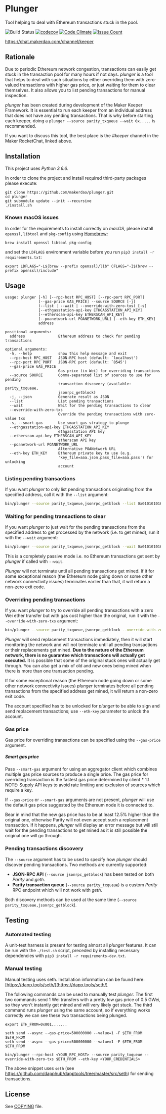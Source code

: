 # Plunger

Tool helping to deal with Ethereum transactions stuck in the pool.

![Build Status](https://github.com/makerdao/plunger/actions/workflows/.github/workflows/tests.yaml/badge.svg?branch=master)
[![codecov](https://codecov.io/gh/makerdao/plunger/branch/master/graph/badge.svg)](https://codecov.io/gh/makerdao/plunger)
[![Code Climate](https://codeclimate.com/github/makerdao/plunger/badges/gpa.svg)](https://codeclimate.com/github/makerdao/plunger)
[![Issue Count](https://codeclimate.com/github/makerdao/plunger/badges/issue_count.svg)](https://codeclimate.com/github/makerdao/plunger)

<https://chat.makerdao.com/channel/keeper>


## Rationale

Due to periodic Ethereum network congestion, transactions can easily get stuck in the
transaction pool for many hours if not days. _plunger_ is a tool that helps to deal
with such situations by either overriding them with zero-valued transactions with
higher gas price, or just waiting for them to clear themselves. It also allows you
to list pending transactions for manual inspection.

_plunger_ has been created during development of the Maker Keeper Framework.
It is essential to run each keeper from an individual address that does not
have any pending transactions. That is why before starting each keeper, doing
a `plunger --source parity_txqueue --wait 0x.....` is recommended.

If you want to discuss this tool, the best place is the _#keeper_ channel
in the Maker RocketChat, linked above.


## Installation

This project uses *Python 3.6.6*.

In order to clone the project and install required third-party packages please execute:
```
git clone https://github.com/makerdao/plunger.git
cd plunger
git submodule update --init --recursive
./install.sh
```

### Known macOS issues

In order for the requirements to install correctly on _macOS_, please install
`openssl`, `libtool` and `pkg-config` using [Homebrew](https://brew.sh/):
```
brew install openssl libtool pkg-config
```

and set the `LDFLAGS` environment variable before you run `pip3 install -r requirements.txt`:
```
export LDFLAGS="-L$(brew --prefix openssl)/lib" CFLAGS="-I$(brew --prefix openssl)/include" 
```


## Usage

```
usage: plunger [-h] [--rpc-host RPC_HOST] [--rpc-port RPC_PORT]
               [--gas-price GAS_PRICE] --source SOURCE [-j]
               (--list | --wait | --override-with-zero-txs) [-s]
               [--ethgasstation-api-key ETHGASSTATION_API_KEY]
               [--etherscan-api-key ETHERSCAN_API_KEY]
               [--poanetwork-url POANETWORK_URL] [--eth-key ETH_KEY]
               address

positional arguments:
  address               Ethereum address to check for pending transactions

optional arguments:
  -h, --help            show this help message and exit
  --rpc-host RPC_HOST   JSON-RPC host (default: `localhost')
  --rpc-port RPC_PORT   JSON-RPC port (default: `8545')
  --gas-price GAS_PRICE
                        Gas price (in Wei) for overriding transactions
  --source SOURCE       Comma-separated list of sources to use for pending
                        transaction discovery (available: parity_txqueue,
                        jsonrpc_getblock)
  -j, --json            Generate result as JSON
  --list                List pending transactions
  --wait                Wait for the pending transactions to clear
  --override-with-zero-txs
                        Override the pending transactions with zero-value txs
  -s, --smart-gas       Use smart gas strategy to plunge
  --ethgasstation-api-key ETHGASSTATION_API_KEY
                        ethgasstation API key
  --etherscan-api-key ETHERSCAN_API_KEY
                        etherscan API key
  --poanetwork-url POANETWORK_URL
                        Alternative POANetwork URL
  --eth-key ETH_KEY     Ethereum private key to use (e.g.
                        'key_file=aaa.json,pass_file=aaa.pass') for unlocking
                        account
```

### Listing pending transactions

If you want _plunger_ to only list pending transactions originating from the specified address,
call it with the `--list` argument:

```bash
bin/plunger --source parity_txqueue,jsonrpc_getblock --list 0x0101010101010101010101010101010101010101
```

### Waiting for pending transactions to clear

If you want _plunger_ to just wait for the pending transactions from the specified address
to get processed by the network (i.e. to get mined), run it with the `--wait` argument:

```bash
bin/plunger --source parity_txqueue,jsonrpc_getblock --wait 0x0101010101010101010101010101010101010101
```

This is a completely passive mode i.e. no Ethereum transactions get sent by _plunger_
if called with `--wait`.

_Plunger_ will not terminate until all pending transactions get mined. If it for some exceptional
reason (the Ethereum node going down or some other network connectivity issues) terminates earlier
than that, it will return a non-zero exit code.

### Overriding pending transactions

If you want _plunger_ to try to override all pending transactions with a zero Wei ether transfer
but with gas cost higher than the original, run it with the `--override-with-zero-txs` argument:

```bash
bin/plunger --source parity_txqueue,jsonrpc_getblock --override-with-zero-txs 0x0101010101010101010101010101010101010101
```

_Plunger_ will send replacement transactions immediately, then it will start monitoring the
network and will not terminate until all pending transactions or their replacements get mined.
**Due to the nature of the Ethereum network, there is no guarantee which transactions will
actually get executed.** It is possible that some of the original stuck ones will actually
get through. You can also get a mix of old and new ones being mined when there is more than
one transaction pending.

If for some exceptional reason (the Ethereum node going down or some other network
connectivity issues) _plunger_ terminates before all pending transactions from the specified
address get mined, it will return a non-zero exit code.

The account specified has to be unlocked for _plunger_ to be able to sign and send replacement
transactions; use `--eth-key` parameter to unlock the account.

### Gas price

Gas price for overriding transactions can be specified using the `--gas-price` argument.

##### Smart gas price
Pass `--smart-gas` argument for using an aggregator client which combines multiple gas price sources 
to produce a single price. The gas price for overriding transaction is the fastest gas price determined by client * 1.1.  
NOTE: Supply API keys to avoid rate limiting and exclusion of sources which require a key.
                                                                                                         
If `--gas-price` or `--smart-gas` arguments are not present, _plunger_ will use the default gas price suggested by
the Ethereum node it is connected to.

Bear in mind that the new gas price has to be at least 12.5% higher than the original one,
otherwise Parity will not even accept such a replacement transaction. If it happens, _plunger_
will display an error message but will still wait for the pending transactions to get mined
as it is still possible the original one will go through. 

### Pending transactions discovery

The `--source` argument has to be used to specify how _plunger_ should discover pending transactions.
Two methods are currently supported:
  - **JSON-RPC API** (`--source jsonrpc_getblock`) has been tested on both _Parity_ and _geth_.
  - **Parity transaction queue** (`--source parity_txqueue`) is a custom _Parity_ RPC endpoint
  which will not work with _geth_.

Both discovery methods can be used at the same time (`--source parity_txqueue,jsonrpc_getblock`).


## Testing

### Automated testing

A unit-test harness is present for testing almost all _plunger_ features. It can be run
with the `./test.sh` script, preceded by installing necessary dependencies with
`pip3 install -r requirements-dev.txt`.

### Manual testing

Manual testing uses seth. Installation information can be found here: [https://dapp.tools/seth/](https://dapp.tools/seth/)

The following commands can be used to manually test _plunger_. The first two commands
send 1 Wei transfers with a pretty low gas price of 0.5 GWei, so they won't instantly
get mined and will very likely get stuck. The third command runs _plunger_ using the same
account, so if everything works correctly we can see these two transactions being plunged.

```
export ETH_FROM=0x001.......

seth send --async --gas-price=500000000 --value=1 -F $ETH_FROM $ETH_FROM
seth send --async --gas-price=500000000 --value=1 -F $ETH_FROM $ETH_FROM

bin/plunger --rpc-host <YOUR_RPC_HOST> --source parity_txqueue --override-with-zero-txs $ETH_FROM --eth-key <YOUR_CREDENTIALS>
```

The above snippet uses `seth` (see <https://github.com/dapphub/dapptools/tree/master/src/seth>) for sending transactions.


## License

See [COPYING](https://github.com/makerdao/plunger/blob/master/COPYING) file.
